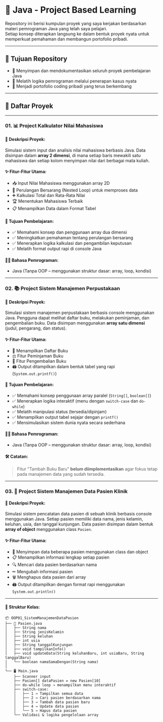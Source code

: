 # 📘 Java - Project Based Learning

Repository ini berisi kumpulan proyek yang saya kerjakan berdasarkan materi pemrograman Java yang telah saya pelajari.  
Setiap konsep diterapkan langsung ke dalam bentuk proyek nyata untuk memperkuat pemahaman dan membangun portofolio pribadi.

---

## 🎯 Tujuan Repository

- 📌 Menyimpan dan mendokumentasikan seluruh proyek pembelajaran Java  
- 📌 Melatih logika pemrograman melalui penerapan kasus nyata  
- 📌 Menjadi portofolio coding pribadi yang terus berkembang  

---

## 📂 Daftar Proyek

---

### **01. 📊 Project Kalkulator Nilai Mahasiswa**

#### 🧾 Deskripsi Proyek:
Simulasi sistem input dan analisis nilai mahasiswa berbasis Java. Data disimpan dalam **array 2 dimensi**, di mana setiap baris mewakili satu mahasiswa dan setiap kolom menyimpan nilai dari berbagai mata kuliah.

#### ✨ Fitur-Fitur Utama:
- 📥 Input Nilai Mahasiswa menggunakan array 2D  
- 🔁 Perulangan Bersarang (Nested Loop) untuk memproses data  
- ➕ Kalkulasi Total dan Rata-Rata Nilai  
- 🏆 Menentukan Mahasiswa Terbaik  
- 📋 Menampilkan Data dalam Format Tabel

#### 🎯 Tujuan Pembelajaran:
- ✅ Memahami konsep dan penggunaan array dua dimensi  
- ✅ Meningkatkan pemahaman tentang perulangan bersarang  
- ✅ Menerapkan logika kalkulasi dan pengambilan keputusan  
- ✅ Melatih format output rapi di console Java

#### 🧑‍💻 Bahasa Pemrograman:
- Java (Tanpa OOP – menggunakan struktur dasar: array, loop, kondisi)

---

### **02. 📚 Project Sistem Manajemen Perpustakaan**

#### 🧾 Deskripsi Proyek:
Simulasi sistem manajemen perpustakaan berbasis console menggunakan Java. Pengguna dapat melihat daftar buku, melakukan peminjaman, dan pengembalian buku. Data disimpan menggunakan **array satu dimensi** (judul, pengarang, dan status).

#### ✨ Fitur-Fitur Utama:
- 📃 Menampilkan Daftar Buku  
- ⚖ Fitur Peminjaman Buku  
- 🔁 Fitur Pengembalian Buku  
- 🖨 Output ditampilkan dalam bentuk tabel yang rapi (`System.out.printf()`)

#### 🎯 Tujuan Pembelajaran:
- ✅ Memahami konsep penggunaan array paralel (`String[]`, `boolean[]`)  
- ✅ Menerapkan logika interaktif (menu dengan `switch-case` dan `do-while`)  
- ✅ Melatih manipulasi status (tersedia/dipinjam)  
- ✅ Menampilkan output tabel sejajar dengan `printf()`  
- ✅ Mensimulasikan sistem dunia nyata secara sederhana

#### 🧑‍💻 Bahasa Pemrograman:
- Java (Tanpa OOP – menggunakan struktur dasar: array, loop, kondisi)

#### 🛠 Catatan:
> Fitur "Tambah Buku Baru" **belum diimplementasikan** agar fokus tetap pada manajemen data yang sudah tersedia.

---

### **03. 🏥 Project Sistem Manajemen Data Pasien Klinik**

#### 🧾 Deskripsi Proyek:
Simulasi sistem pencatatan data pasien di sebuah klinik berbasis console menggunakan Java. Setiap pasien memiliki data nama, jenis kelamin, keluhan, usia, dan tanggal kunjungan. Data pasien disimpan dalam bentuk **array of object** menggunakan class `Pasien`.

#### ✨ Fitur-Fitur Utama:
- 🧍 Menyimpan data beberapa pasien menggunakan class dan object  
- 📋 Menampilkan informasi lengkap setiap pasien  
- 🔍 Mencari data pasien berdasarkan nama  
- ✏ Mengubah informasi pasien  
- 🗑 Menghapus data pasien dari array  
- 🖨 Output ditampilkan dengan format rapi menggunakan `System.out.println()`

---

#### 📁 Struktur Kelas:
```text
📦 OOP01_SistemManajemenDataPasien
├── 🧾 Pasien.java
│   ├── String nama
│   ├── String jenisKelamin
│   ├── String keluhan
│   ├── int usia
│   ├── String tanggalKunjungan
│   ├── void tampilkanInfo()
│   ├── void updateData(String keluhanBaru, int usiaBaru, String tanggalBaru)
│   └── boolean namaSamaDengan(String nama)
│
└── 🖥 Main.java
    ├── Scanner input
    ├── Pasien[] dataPasien = new Pasien[10]
    ├── do-while loop → menampilkan menu interaktif
    ├── switch-case:
    │   ├── 1 → Tampilkan semua data
    │   ├── 2 → Cari pasien berdasarkan nama
    │   ├── 3 → Tambah data pasien baru
    │   ├── 4 → Update data pasien
    │   └── 5 → Hapus data pasien
    └── Validasi & logika pengelolaan array
